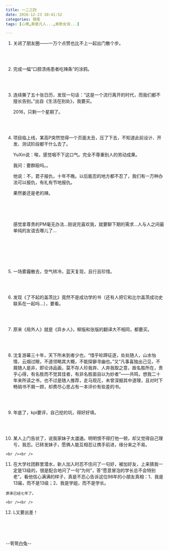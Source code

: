 ```yaml
---
title: 一二三四
date: 2016-12-23 10:41:52
categories: 随笔
tags: [心境,斯是凡人...,男默女泪...]

---
```

1.  关闭了朋友圈——一万个点赞也比不上一起出门散个步。

    <br /><br />

2.  完成一幅“口腔溃疡患者吃辣条”的涂鸦。

    <br /><br />

3.  连续撕了五十张日历，发现一句话：“这是一个流行离开的时代，而我们都不擅长告别。”出自《生活在别处》，我要买。

    2016，只剩一个星期了。

    <br /><br />

4.  项目临上线，某高P突然觉得一个页面太丑，压了下去，不知道此前设计、开发、测试阶段都干什么去了。

    YuXin说：唉，感觉咽不下这口气。完全不尊重别人的劳动成果。

    我问：要群殴吗。。

    他说：不，君子报仇，十年不晚。以后能忍的地方都不忍了，我们有一万种办法可以报仇，有礼有节地报仇。

    果然姜还是老的辣。<br /><br />

    <br /><br />

    感觉拿尊贵的PM毫无办法...刚说完喜欢我，就要聊下期的需求...人与人之间最单纯的友谊去哪儿了...

    <br /><br />

    <br /><br />

5.  一场雾霾散去，空气转冷，蓝天复现，且行且珍惜。

    <br /><br />

6.  发现《了不起的盖茨比》竟然不是成功学的书（还有人把它和比尔盖茨成功史联系在一起吗...），要看。

    <br /><br />

7.  原来《局外人》就是《异乡人》，柳版和张版的翻译大不相同，都要买。

    <br /><br />

8.  沈复游幕三十年，天下所未到者少也，“惜乎轮蹄征逐，处处随人，山水怡情，云烟过眼，不道领略其大概，不能探僻寻幽也。”又“凡事喜独出己见，不屑随人是非，即论诗品画，莫不存人珍我弃、人弃我取之意，故名胜所在，贵乎心得，有名胜而不觉其佳者，有非名胜面自以为妙者”——共鸣，想我二十年来所读之书，也不过是随人推荐，走马观花，未曾深掘其中道理，且对时下畅销书不屑一顾，却费尽心思占有一本评价有些差的书。

    <br /><br />

9.  年底了，kpi要评，自己挖的坑，得好好填。

    <br /><br />

10.  某人上门告状了，说我家妹子太邋遢。明明恨不得打他一顿，却又觉得自己理亏，我忍。已转发妹子，愿俩人能互相忍让携手前进，缘分来之不易。

    <br /><br />

11.  在大学社团群里潜水，新人加入时忍不住问了一句好，被加好友，上来猜我一定是13级的，很是配合地问了一句“为何”，答“愿意冒泡的学长总不会特别老”。看他信心满满的样子，真是不忍心告诉这位98年的小朋友真相：1、我是13届，而不是13级；2、我是学姐，而不是学长。

    原来已经七年了。

    <br /><br />

12.  L又要出差！<br /><br />

<br /><br />

--茕茕白兔--
